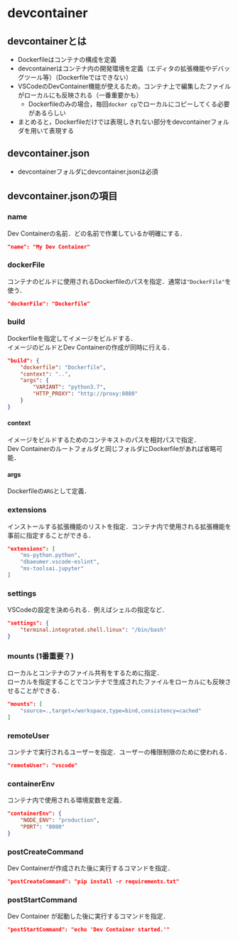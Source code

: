# devcontainer

## devcontainerとは

- Dockerfileはコンテナの構成を定義
- devcontainerはコンテナ内の開発環境を定義（エディタの拡張機能やデバッグツール等）（Dockerfileではできない）
- VSCodeのDevContainer機能が使えるため，コンテナ上で編集したファイルがローカルにも反映される（一番重要かも）
  - Dockerfileのみの場合，毎回`docker cp`でローカルにコピーしてくる必要があるらしい
- まとめると，Dockerfileだけでは表現しきれない部分をdevcontainerフォルダを用いて表現する

## devcontainer.json

- devcontainerフォルダにdevcontainer.jsonは必須

## devcontainer.jsonの項目

### name

Dev Containerの名前．どの名前で作業しているか明確にする．

```json
"name": "My Dev Container"
```

### dockerFile

コンテナのビルドに使用されるDockerfileのパスを指定．通常は`"DockerFile"`を使う．

```json
"dockerFile": "Dockerfile"
```

### build

Dockerfileを指定してイメージをビルドする．  
イメージのビルドとDev Containerの作成が同時に行える．

```json
"build": {
    "dockerfile": "Dockerfile",
    "context": "..",
    "args": {
        "VARIANT": "python3.7",
        "HTTP_PROXY": "http://proxy:8080"
    }
}
```

#### context

イメージをビルドするためのコンテキストのパスを相対パスで指定．  
Dev Containerのルートフォルダと同じフォルダにDockerfileがあれば省略可能．

#### args

Dockerfileの`ARG`として定義．

### extensions

インストールする拡張機能のリストを指定．コンテナ内で使用される拡張機能を事前に指定することができる．

```json
"extensions": [
    "ms-python.python",
    "dbaeumer.vscode-eslint",
    "ms-toolsai.jupyter"
]
```

### settings

VSCodeの設定を決められる．例えばシェルの指定など．

```json
"settings": {
    "terminal.integrated.shell.linux": "/bin/bash"
}
```

### mounts (1番重要？)

ローカルとコンテナのファイル共有をするために指定．  
ローカルを指定することでコンテナで生成されたファイルをローカルにも反映させることができる．

```json
"mounts": [
    "source=.,target=/workspace,type=bind,consistency=cached"
]
```

### remoteUser

コンテナで実行されるユーザーを指定．ユーザーの権限制限のために使われる．

```json
"remoteUser": "vscode"
```

### containerEnv

コンテナ内で使用される環境変数を定義．

```json
"containerEnv": {
    "NODE_ENV": "production",
    "PORT": "8080"
}
```

### postCreateCommand

Dev Containerが作成された後に実行するコマンドを指定．

```json
"postCreateCommand": "pip install -r requirements.txt"
```

### postStartCommand

Dev Container が起動した後に実行するコマンドを指定．

```json
"postStartCommand": "echo 'Dev Container started.'"
```
